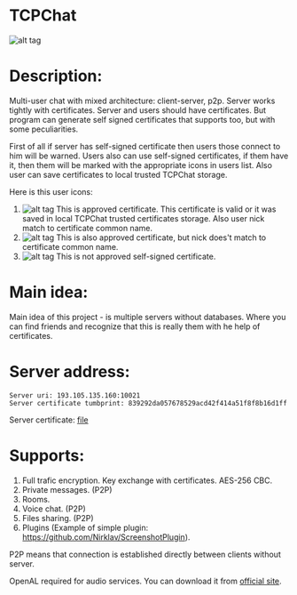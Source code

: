 ﻿TCPChat
=======

![alt tag](https://raw.github.com/Nirklav/TCPChat/master/screen.png)

# Description:
Multi-user chat with mixed architecture: client-server, p2p. 
Server works tightly with certificates. Server and users should have certificates. But program can generate self signed certificates that supports too, but with some peculiarities.

First of all if server has self-signed certificate then users those connect to him will be warned.
Users also can use self-signed certificates, if them have it, then them will be marked with the appropriate icons in users list.
Also user can save certificates to local trusted TCPChat storage.

Here is this user icons:

  1. ![alt tag](https://raw.github.com/Nirklav/TCPChat/master/UI/Images/checked.png) This is approved certificate. This certificate is valid or it was saved in local TCPChat trusted certificates storage. Also user nick match to certificate common name.
  2. ![alt tag](https://raw.github.com/Nirklav/TCPChat/master/UI/Images/checkedNotMatch.png) This is also approved certificate, but nick does't match to certificate common name.
  3. ![alt tag](https://raw.github.com/Nirklav/TCPChat/master/UI/Images/notChecked.png) This is not approved self-signed certificate.

# Main idea:
  Main idea of this project - is multiple servers without databases. Where you can find friends and recognize that this is really them with he help of certificates.

# Server address: 
```
Server uri: 193.105.135.160:10021
Server certificate tumbprint: 839292da057678529acd42f414a51f8f8b16d1ff
```
Server certificate: [file](https://raw.github.com/Nirklav/TCPChat/master/ServerCertificate.cer)

# Supports:
  1. Full trafic encryption. Key exchange with certificates. AES-256 CBC.
  2. Private messages. (P2P)
  3. Rooms.
  4. Voice chat. (P2P)
  5. Files sharing. (P2P)
  6. Plugins (Example of simple plugin: https://github.com/Nirklav/ScreenshotPlugin).

P2P means that connection is established directly between clients without server.

OpenAL required for audio services. You can download it from [official site](https://www.openal.org/downloads/).
